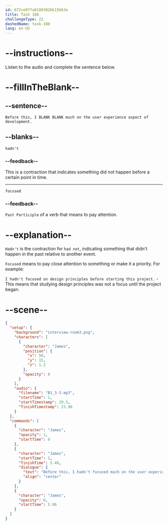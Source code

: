 ```yaml
---
id: 672ce07fa81803826b15b63e
title: Task 108
challengeType: 22
dashedName: task-108
lang: en-US
---
```


<!-- (audio) James: Before this, I hadn't focused much on the user experience aspect of development. -->

# --instructions--

Listen to the audio and complete the sentence below.

# --fillInTheBlank--

## --sentence--

`Before this, I BLANK BLANK much on the user experience aspect of development.`

## --blanks--

`hadn't`

### --feedback--

This is a contraction that indicates something did not happen before a certain point in time.

---

`focused`

### --feedback--

`Past Participle` of a verb that means to pay attention.

# --explanation--

`Hadn't` is the contraction for `had not`, indicating something that didn't happen in the past relative to another event.

`Focused` means to pay close attention to something or make it a priority. For example:

`I hadn't focused on design principles before starting this project.` - This means that studying design principles was not a focus until the project began.

# --scene--

```json
{
  "setup": {
    "background": "interview-room3.png",
    "characters": [
      {
        "character": "James",
        "position": {
          "x": 50,
          "y": 15,
          "z": 1.2
        },
        "opacity": 0
      }
    ],
    "audio": {
      "filename": "B1_3-3.mp3",
      "startTime": 1,
      "startTimestamp": 19.5,
      "finishTimestamp": 23.96
    }
  },
  "commands": [
    {
      "character": "James",
      "opacity": 1,
      "startTime": 0
    },
    {
      "character": "James",
      "startTime": 1,
      "finishTime": 5.46,
      "dialogue": {
        "text": "Before this, I hadn't focused much on the user experience aspect of development.",
        "align": "center"
      }
    },
    {
      "character": "James",
      "opacity": 0,
      "startTime": 5.96
    }
  ]
}
```
